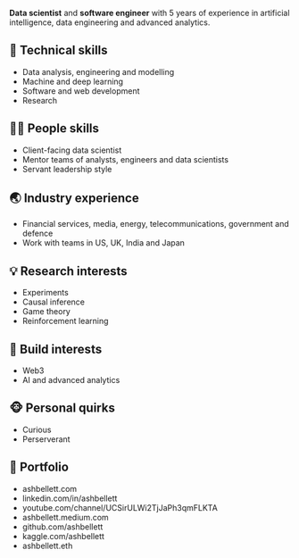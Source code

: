 **Data scientist** and **software engineer** with 5 years of experience in artificial intelligence, data engineering and advanced analytics.

## 🔑 Technical skills
- Data analysis, engineering and modelling
- Machine and deep learning
- Software and web development
- Research

## 🙏🏻 People skills
- Client-facing data scientist
- Mentor teams of analysts, engineers and data scientists
- Servant leadership style

## 🌏 Industry experience
- Financial services, media, energy, telecommunications, government and defence
- Work with teams in US, UK, India and Japan

## 💡 Research interests
- Experiments
- Causal inference
- Game theory
- Reinforcement learning

## 🔧 Build interests
- Web3
- AI and advanced analytics

## 🐵 Personal quirks
- Curious
- Perserverant

## 📔 Portfolio
- ashbellett.com
- linkedin.com/in/ashbellett
- youtube.com/channel/UCSirULWi2TjJaPh3qmFLKTA
- ashbellett.medium.com
- github.com/ashbellett
- kaggle.com/ashbellett
- ashbellett.eth
